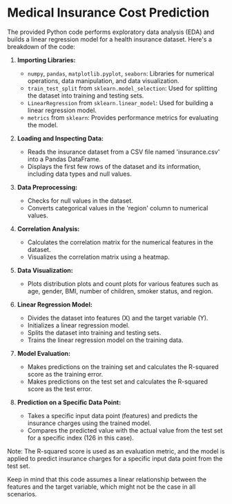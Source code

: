# Medical Insurance Cost Prediction

The provided Python code performs exploratory data analysis (EDA) and builds a linear regression model for a health insurance dataset. Here's a breakdown of the code:

1. **Importing Libraries:**
   - `numpy`, `pandas`, `matplotlib.pyplot`, `seaborn`: Libraries for numerical operations, data manipulation, and data visualization.
   - `train_test_split` from `sklearn.model_selection`: Used for splitting the dataset into training and testing sets.
   - `LinearRegression` from `sklearn.linear_model`: Used for building a linear regression model.
   - `metrics` from `sklearn`: Provides performance metrics for evaluating the model.

2. **Loading and Inspecting Data:**
   - Reads the insurance dataset from a CSV file named 'insurance.csv' into a Pandas DataFrame.
   - Displays the first few rows of the dataset and its information, including data types and null values.

3. **Data Preprocessing:**
   - Checks for null values in the dataset.
   - Converts categorical values in the 'region' column to numerical values.

4. **Correlation Analysis:**
   - Calculates the correlation matrix for the numerical features in the dataset.
   - Visualizes the correlation matrix using a heatmap.

5. **Data Visualization:**
   - Plots distribution plots and count plots for various features such as age, gender, BMI, number of children, smoker status, and region.

6. **Linear Regression Model:**
   - Divides the dataset into features (X) and the target variable (Y).
   - Initializes a linear regression model.
   - Splits the dataset into training and testing sets.
   - Trains the linear regression model on the training data.

7. **Model Evaluation:**
   - Makes predictions on the training set and calculates the R-squared score as the training error.
   - Makes predictions on the test set and calculates the R-squared score as the test error.

8. **Prediction on a Specific Data Point:**
   - Takes a specific input data point (features) and predicts the insurance charges using the trained model.
   - Compares the predicted value with the actual value from the test set for a specific index (126 in this case).

Note: The R-squared score is used as an evaluation metric, and the model is applied to predict insurance charges for a specific input data point from the test set.

Keep in mind that this code assumes a linear relationship between the features and the target variable, which might not be the case in all scenarios.
